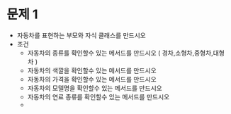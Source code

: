 # 문제 1

- 자동차를 표현하는 부모와 자식 클래스를 만드시오 
- 조건 
  - 자동차의 종류를 확인할수 있는 메서드를 만드시오 ( 경차,소형차,중형차,대형차 )
  - 자동차의 색깔을 확인할수 있는 메서드를 만드시오
  - 자동차의 가격을 확인할수 있는 메서드를 만드시오
  - 자동차의 모델명을 확인할수 있는 메서드를 만드시오
  - 자동차의 연료 종류를 확인할수 있는 메서드를 만드시오  
  - 



